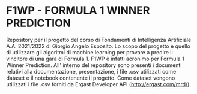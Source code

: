 # F1WP - FORMULA 1 WINNER PREDICTION
Repository per il progetto del corso di Fondamenti di Intelligenza Artificiale A.A. 2021/2022 di Giorgio Angelo Esposito. 
Lo scopo del progetto è quello di utilizzare gli algoritmi di machine learning per provare a predire il vincitore di una
gara di Formula 1. F1WP è infatti acronimo per Formula 1 Winner Prediction. 
All' interno del repository sono presenti i documenti relativi alla documentazione, presentazione, i file .csv utilizzati come dataset e il notebook contenente 
il progetto.
Come dataset vengono utilizzati i file .csv forniti da Ergast Developer API (http://ergast.com/mrd/).
